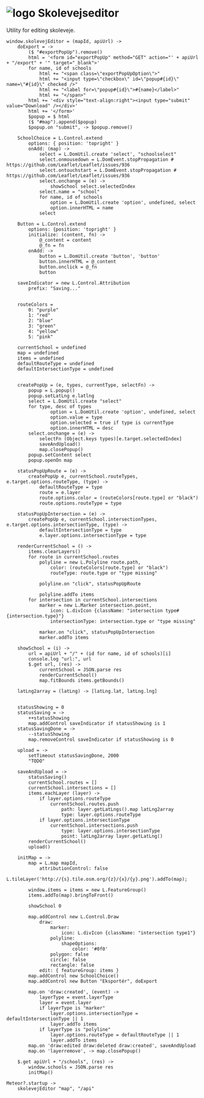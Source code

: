 # ![logo](https://solsort.com/_logo.png) Skolevejseditor

Utility for editing skoleveje.

    window.skolevejEditor = (mapId, apiUrl) ->
        doExport = ->
            ($ "#exportPopUp").remove() 
            html = '<form id="exportPopUp" method="GET" action="' + apiUrl + "/export" + '" target="_blank">'
            for name, id of schools
                html += "<span class=\"exportPopUpOption\">"
                html += "<input type=\"checkbox\" id=\"popup#{id}\" name=\"#{id}\" checked />"
                html += "<label for=\"popup#{id}\">#{name}</label>"
                html += "</span>"
            html += '<div style="text-align:right"><input type="submit" value="Download" /></div>'
            html += '</form>'
            $popup = $ html
            ($ "#map").append($popup)
            $popup.on "submit", -> $popup.remove()

        SchoolChoice = L.Control.extend
            options: { position: 'topright' }
            onAdd: (map) -> 
                select = L.DomUtil.create 'select', "schoolselect"
                select.onmousedown = L.DomEvent.stopPropagation # https://github.com/Leaflet/Leaflet/issues/936
                select.ontouchstart = L.DomEvent.stopPropagation # https://github.com/Leaflet/Leaflet/issues/936
                select.onchange = (e) ->
                    showSchool select.selectedIndex
                select.name = "school"
                for name, id of schools
                    option = L.DomUtil.create 'option', undefined, select
                    option.innerHTML = name
                select

        Button = L.Control.extend
            options: {position: 'topright' }
            initialize: (content, fn) ->
                @_content = content
                @_fn = fn
            onAdd: ->
                button = L.DomUtil.create 'button', 'button'
                button.innerHTML = @_content
                button.onclick = @_fn
                button

        saveIndicator = new L.Control.Attribution
            prefix: "Saving..."


        routeColors = 
            0: "purple"
            1: "red"
            2: "blue"
            3: "green"
            4: "yellow"
            5: "pink"

        currentSchool = undefined
        map = undefined
        items = undefined
        defaultRouteType = undefined
        defaultIntersectionType = undefined


        createPopUp = (e, types, currentType, selectFn) ->
            popup = L.popup()
            popup.setLatLng e.latlng
            select = L.DomUtil.create "select"
            for type, desc of types
                    option = L.DomUtil.create 'option', undefined, select
                    option.value = type
                    option.selected = true if type is currentType
                    option.innerHTML = desc
            select.onchange = (e) ->
                selectFn (Object.keys types)[e.target.selectedIndex]
                saveAndUpload()
                map.closePopup()
            popup.setContent select
            popup.openOn map

        statusPopUpRoute = (e) ->
            createPopUp e, currentSchool.routeTypes, e.target.options.routeType, (type) ->
                defaultRouteType = type
                route = e.layer
                route.options.color = (routeColors[route.type] or "black")
                route.options.routeType = type

        statusPopUpIntersection = (e) ->
            createPopUp e, currentSchool.intersectionTypes, e.target.options.intersectionType, (type) ->
                defaultIntersectionType = type
                e.layer.options.intersectionType = type

        renderCurrentSchool = () ->
            items.clearLayers()
            for route in currentSchool.routes
                polyline = new L.Polyline route.path, 
                    color: (routeColors[route.type] or "black")
                    routeType: route.type or "type missing"

                polyline.on "click", statusPopUpRoute

                polyline.addTo items
            for intersection in currentSchool.intersections
                marker = new L.Marker intersection.point, 
                    icon: L.divIcon {className: "intersection type#{intersection.type}"}
                    intersectionType: intersection.type or "type missing"

                marker.on "click", statusPopUpIntersection
                marker.addTo items

        showSchool = (i) ->
            url = apiUrl + "/" + (id for name, id of schools)[i]
            console.log "url:", url
            $.get url, (res) ->
                currentSchool = JSON.parse res
                renderCurrentSchool()
                map.fitBounds items.getBounds()

        latLng2array = (latLng) -> [latLng.lat, latLng.lng]


        statusShowing = 0
        statusSaving = -> 
            ++statusShowing
            map.addControl saveIndicator if statusShowing is 1
        statusSavingDone = -> 
            --statusShowing
            map.removeControl saveIndicator if statusShowing is 0

        upload = ->
            setTimeout statusSavingDone, 2000
            "TODO"

        saveAndUpload = ->
            statusSaving()
            currentSchool.routes = []
            currentSchool.intersections = []
            items.eachLayer (layer) ->
                if layer.options.routeType
                    currentSchool.routes.push
                        path: layer.getLatLngs().map latLng2array 
                        type: layer.options.routeType
                if layer.options.intersectionType
                    currentSchool.intersections.push
                        type: layer.options.intersectionType
                        point: latLng2array layer.getLatLng()
            renderCurrentSchool()
            upload()

        initMap = ->
            map = L.map mapId,
                attributionControl: false
            L.tileLayer('http://{s}.tile.osm.org/{z}/{x}/{y}.png').addTo(map);

            window.items = items = new L.FeatureGroup()
            items.addTo(map).bringToFront()

            showSchool 0

            map.addControl new L.Control.Draw
                draw:
                    marker: 
                        icon: L.divIcon {className: "intersection type1"}
                    polyline: 
                        shapeOptions:
                            color: '#0f0'
                    polygon: false
                    circle: false
                    rectangle: false
                edit: { featureGroup: items }
            map.addControl new SchoolChoice() 
            map.addControl new Button "Eksportér", doExport

            map.on 'draw:created', (event) ->
                layerType = event.layerType
                layer = event.layer
                if layerType is "marker"
                    layer.options.intersectionType = defaultIntersectionType || 1
                    layer.addTo items
                if layerType is "polyline"
                    layer.options.routeType = defaultRouteType || 1
                    layer.addTo items
            map.on 'draw:edited draw:deleted draw:created', saveAndUpload
            map.on 'layerremove', -> map.closePopup()

        $.get apiUrl + "/schools", (res) ->
            window.schools = JSON.parse res
            initMap()

    Meteor?.startup ->
        skolevejEditor "map", "/api"
